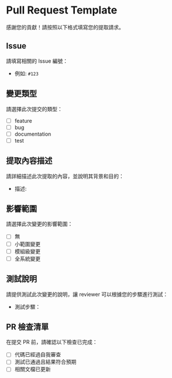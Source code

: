 # Pull Request Template

感謝您的貢獻！請按照以下格式填寫您的提取請求。

## Issue

請填寫相關的 Issue 編號：

- 例如: `#123`

## 變更類型

請選擇此次提交的類型：

- [ ] feature
- [ ] bug
- [ ] documentation
- [ ] test

## 提取內容描述

請詳細描述此次提取的內容，並說明其背景和目的：

- 描述:

## 影響範圍

請選擇此次變更的影響範圍：

- [ ] 無
- [ ] 小範圍變更
- [ ] 模組級變更
- [ ] 全系統變更

## 測試說明

請提供測試此次變更的說明，讓 reviewer 可以根據您的步驟進行測試：

- 測試步驟：

## PR 檢查清單

在提交 PR 前，請確認以下檢查已完成：

- [ ] 代碼已經過自我審查
- [ ] 測試已通過且結果符合預期
- [ ] 相關文檔已更新
